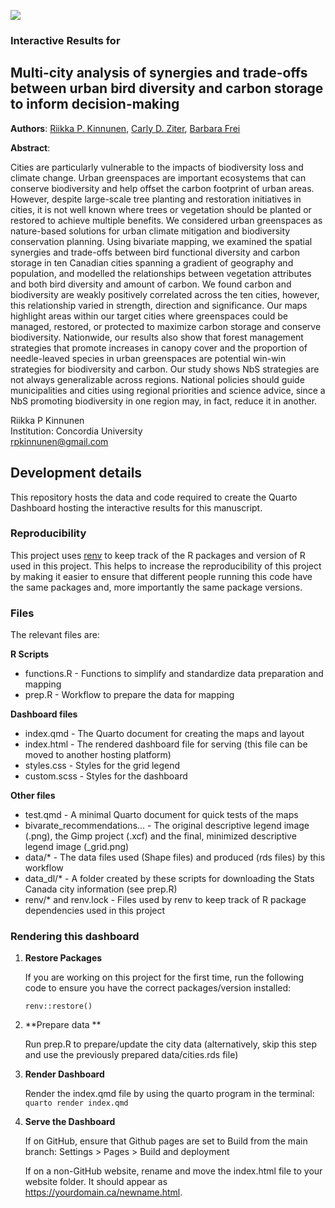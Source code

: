 ![](https://img.shields.io/badge/status-In_review-yellow)

### Interactive Results for
## Multi-city analysis of synergies and trade-offs between urban bird diversity and carbon storage to inform decision-making



**Authors**: [Riikka P. Kinnunen](mailto:rpkinnunen@gmail.com), [Carly D. Ziter](https://www.carlyziter.com/), [Barbara Frei](https://www.thebirdsthetrees.com/)

**Abstract**: 

Cities are particularly vulnerable to the impacts of biodiversity loss and climate change. Urban greenspaces are important ecosystems that can conserve biodiversity and help offset the carbon footprint of urban areas. However, despite large-scale tree planting and restoration initiatives in cities, it is not well known where trees or vegetation should be planted or restored to achieve multiple benefits. We considered urban greenspaces as nature-based solutions for urban climate mitigation and biodiversity conservation planning. Using bivariate mapping, we examined the spatial synergies and trade-offs between bird functional diversity and carbon storage in ten Canadian cities spanning a gradient of geography and population, and modelled the relationships between vegetation attributes and both bird diversity and amount of carbon. We found carbon and biodiversity are weakly positively correlated across the ten cities, however, this relationship varied in strength, direction and significance. Our maps highlight areas within our target cities where greenspaces could be managed, restored, or protected to maximize carbon storage and conserve biodiversity. Nationwide, our results also show that forest management strategies that promote increases in canopy cover and the proportion of needle-leaved species in urban greenspaces are potential win-win strategies for biodiversity and carbon. Our study shows NbS strategies are not always generalizable across regions. National policies should guide municipalities and cities using regional priorities and science advice, since a NbS promoting biodiversity in one region may, in fact, reduce it in another.


Riikka P Kinnunen  
Institution: Concordia University  
rpkinnunen@gmail.com   


## Development details

This repository hosts the data and code required to create the Quarto Dashboard hosting the interactive results for this manuscript.

### Reproducibility

This project uses [renv](https://rstudio.github.io/renv/articles/renv.html) to 
keep track of the R packages and version of R used in this project. 
This helps to increase the reproducibility of this project by making it easier to 
ensure that different people running this code have the same packages and, more
importantly the same package versions.

### Files

The relevant files are: 

**R Scripts**

- functions.R - Functions to simplify and standardize data preparation and mapping
- prep.R - Workflow to prepare the data for mapping

**Dashboard files**

- index.qmd - The Quarto document for creating the maps and layout
- index.html - The rendered dashboard file for serving (this file can be moved to another hosting platform)
- styles.css - Styles for the grid legend
- custom.scss - Styles for the dashboard

**Other files** 

- test.qmd - A minimal Quarto document for quick tests of the maps
- bivarate_recommendations... - The original descriptive legend image (.png), the Gimp project (.xcf) and the final, minimized descriptive legend image (_grid.png)
- data/* - The data files used (Shape files) and produced (rds files) by this workflow
- data_dl/* - A folder created by these scripts for downloading the Stats Canada city information (see prep.R)
- renv/* and renv.lock - Files used by renv to keep track of R package dependencies used in this project


### Rendering this dashboard

1. **Restore Packages**

    If you are working on this project for the first time, run the following code
    to ensure you have the correct packages/version installed:
    
    ```
    renv::restore()
    ```

2. **Prepare data **

    Run prep.R to prepare/update the city data (alternatively, skip this step and use
    the previously prepared data/cities.rds file)

3. **Render Dashboard**

    Render the index.qmd file by using the quarto program in the terminal: 
    `quarto render index.qmd`

4. **Serve the Dashboard**

    If on GitHub, ensure that Github pages are set to Build from the main branch: 
    Settings > Pages > Build and deployment

    If on a non-GitHub website, rename and move the index.html file to your website folder. 
    It should appear as https://yourdomain.ca/newname.html.